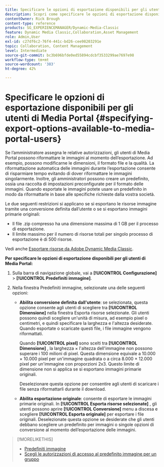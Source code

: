 ```yaml
---
title: Specificare le opzioni di esportazione disponibili per gli utenti di Media Portal
description: Scopri come specificare le opzioni di esportazione disponibili per gli utenti di Media Portal in Adobe Dynamic Media Classic.
contentOwner: Rick Brough
content-type: reference
products: SG_EXPERIENCEMANAGER/Dynamic-Media-Classic
feature: Dynamic Media Classic,Collaboration,Asset Management
role: Admin,User
exl-id: c27df6c2-76f4-441c-bd26-cee98203291e
topic: Collaboration, Content Management
level: Intermediate
source-git-commit: bc3b696bfde0ed55894cdcbf3533299ae7697e98
workflow-type: tm+mt
source-wordcount: '383'
ht-degree: 42%

---
```


# Specificare le opzioni di esportazione disponibili per gli utenti di Media Portal {#specifying-export-options-available-to-media-portal-users}

Se l’amministratore assegna le relative autorizzazioni, gli utenti di Media Portal possono riformattare le immagini al momento dell’esportazione. Ad esempio, possono modificarne le dimensioni, il formato file e la qualità. La riformattazione automatica delle immagini durante l’esportazione consente di risparmiare tempo evitando di dover riformattare le immagini singolarmente. Inoltre, gli amministratori possono creare un predefinito, ossia una raccolta di impostazioni preconfigurate per il formato delle immagini. Quando esportate le immagini potete usare un predefinito in modo da riformattarle in base alle specifiche richieste dalla vostra società.

Le due seguenti restrizioni si applicano se si esportano le risorse immagine tramite una conversione definita dall’utente o se si esportano immagini primarie originali:

* Il file .zip compresso ha una dimensione massima di 1 GB per il processo di esportazione.
* Il limite massimo per il numero di risorse totali per singolo processo di esportazione è di 500 risorse.

Vedi anche [Esportare risorse da Adobe Dynamic Media Classic](exporting-assets-from-dmc.md#exporting-assets-from_dmc).

**Per specificare le opzioni di esportazione disponibili per gli utenti di Media Portal:**

1. Sulla barra di navigazione globale, vai a **[!UICONTROL Configurazione]** > **[!UICONTROL Predefiniti immagine]**.
1. Nella finestra Predefiniti immagine, selezionate una delle seguenti opzioni:

   * **Abilita conversione definita dall&#39;utente**: se selezionata, questa opzione consente agli utenti di scegliere tra **[!UICONTROL Dimensione]** nella finestra Esporta risorse selezionate. Gli utenti possono quindi scegliere un&#39;unità di misura, ad esempio pixel o centimetri, e quindi specificare la larghezza e l&#39;altezza desiderate. Quando esportate o scaricate questi file, i file immagine vengono riformattati.

     Quando **[!UICONTROL pixel]** sono scelti tra **[!UICONTROL Dimensione]** , la larghezza × l&#39;altezza dell&#39;immagine non possono superare i 100 milioni di pixel. Questa dimensione equivale a 10.000 × 10.000 pixel per un&#39;immagine quadrata o a circa 8.000 × 12.000 pixel per un&#39;immagine con proporzioni 2x3. Questo limite di dimensione non si applica se si esportano immagini primarie originali.

     Deselezionare questa opzione per consentire agli utenti di scaricare i file senza riformattarli durante il download.

   * **Abilita esportazione originale**: consente di esportare le immagini primarie originali. In **[!UICONTROL Esporta risorse selezionate]** , gli utenti possono aprire **[!UICONTROL Conversione]** menu a discesa e scegliere **[!UICONTROL Esporta originale]** per esportare i file originali. Deselezionate questa opzione se desiderate che gli utenti debbano scegliere un predefinito per immagini o singole opzioni di conversione al momento dell’esportazione delle immagini.

>[!MORELIKETHIS]
>
>* [Predefiniti immagine](application-setup.md#image_presets)
>* [Scegli le autorizzazioni di accesso al predefinito immagine per un gruppo](creating-media-portal-groups.md#choosing_image_preset_access_permissions_for_a_group)
